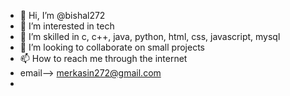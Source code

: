 - 👋 Hi, I’m @bishal272
- 👀 I’m interested in tech
- 🌱 I’m skilled in c, c++, java, python, html, css, javascript, mysql
- 💞️ I’m looking to collaborate on small projects
- 📫 How to reach me through the internet
- email--> merkasin272@gmail.com
- 


